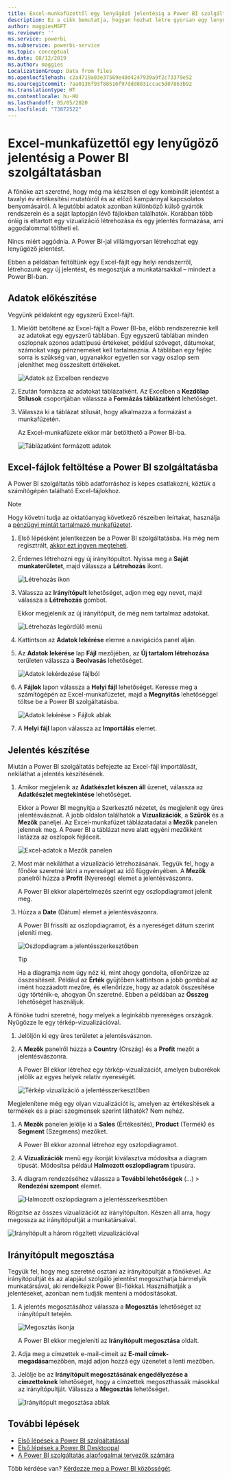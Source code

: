```yaml
---
title: Excel-munkafüzettől egy lenyűgöző jelentésig a Power BI szolgáltatásban
description: Ez a cikk bemutatja, hogyan hozhat létre gyorsan egy lenyűgöző jelentést egy Excel-munkafüzetből.
author: maggiesMSFT
ms.reviewer: ''
ms.service: powerbi
ms.subservice: powerbi-service
ms.topic: conceptual
ms.date: 08/12/2019
ms.author: maggies
LocalizationGroup: Data from files
ms.openlocfilehash: c2a4719a03e37569e40d4247939a9f2c73379e52
ms.sourcegitcommit: 7aa0136f93f88516f97ddd8031ccac5d07863b92
ms.translationtype: HT
ms.contentlocale: hu-HU
ms.lasthandoff: 05/05/2020
ms.locfileid: "73872522"
---
```

# <a name="from-excel-workbook-to-stunning-report-in-the-power-bi-service"></a>Excel-munkafüzettől egy lenyűgöző jelentésig a Power BI szolgáltatásban
A főnöke azt szeretné, hogy még ma készítsen el egy kombinált jelentést a tavalyi év értékesítési mutatóiról és az előző kampánnyal kapcsolatos benyomásairól. A legutóbbi adatok azonban különböző külső gyártók rendszerein és a saját laptopján lévő fájlokban találhatók. Korábban több óráig is eltartott egy vizualizáció létrehozása és egy jelentés formázása, ami aggodalommal töltheti el.

Nincs miért aggódnia. A Power BI-jal villámgyorsan létrehozhat egy lenyűgöző jelentést.

Ebben a példában feltöltünk egy Excel-fájlt egy helyi rendszerről, létrehozunk egy új jelentést, és megosztjuk a munkatársakkal – mindezt a Power BI-ban.

## <a name="prepare-your-data"></a>Adatok előkészítése
Vegyünk példaként egy egyszerű Excel-fájlt. 

1. Mielőtt betöltené az Excel-fájlt a Power BI-ba, előbb rendszereznie kell az adatokat egy egyszerű táblában. Egy egyszerű táblában minden oszlopnak azonos adattípusú értékeket, például szöveget, dátumokat, számokat vagy pénznemeket kell tartalmaznia. A táblában egy fejléc sorra is szükség van, ugyanakkor egyetlen sor vagy oszlop sem jeleníthet meg összesített értékeket.

   ![Adatok az Excelben rendezve](media/service-from-excel-to-stunning-report/pbi_excel_file.png)

2. Ezután formázza az adatokat táblázatként. Az Excelben a **Kezdőlap** **Stílusok** csoportjában válassza a **Formázás táblázatként** lehetőséget. 

3. Válassza ki a táblázat stílusát, hogy alkalmazza a formázást a munkafüzetén. 

   Az Excel-munkafüzete ekkor már betölthető a Power BI-ba.

   ![Táblázatként formázott adatok](media/service-from-excel-to-stunning-report/pbi_excel_table.png)

## <a name="upload-your-excel-file-to-the-power-bi-service"></a>Excel-fájlok feltöltése a Power BI szolgáltatásba
A Power BI szolgáltatás több adatforráshoz is képes csatlakozni, köztük a számítógépén található Excel-fájlokhoz. 

 > [!NOTE] 
 > Hogy követni tudja az oktatóanyag következő részeiben leírtakat, használja a [pénzügyi mintát tartalmazó munkafüzetet](sample-financial-download.md).

1. Első lépésként jelentkezzen be a Power BI szolgáltatásba. Ha még nem regisztrált, [akkor ezt ingyen megteheti](https://powerbi.com).

2. Érdemes létrehozni egy új irányítópultot. Nyissa meg a **Saját munkaterületet**, majd válassza a **Létrehozás** ikont.

   ![Létrehozás ikon](media/service-from-excel-to-stunning-report/power-bi-new-dash.png)

3. Válassza az **Irányítópult** lehetőséget, adjon meg egy nevet, majd válassza a **Létrehozás** gombot. 

   Ekkor megjelenik az új irányítópult, de még nem tartalmaz adatokat.

   ![Létrehozás legördülő menü](media/service-from-excel-to-stunning-report/power-bi-create-dash.png)

4. Kattintson az **Adatok lekérése** elemre a navigációs panel alján. 

5. Az **Adatok lekérése** lap **Fájl** mezőjében, az **Új tartalom létrehozása** területen válassza a **Beolvasás** lehetőséget.

   ![Adatok lekérdezése fájlból](media/service-from-excel-to-stunning-report/pbi_get_files.png)

6. A **Fájlok** lapon válassza a **Helyi fájl** lehetőséget. Keresse meg a számítógépén az Excel-munkafüzetet, majd a **Megnyitás** lehetőséggel töltse be a Power BI szolgáltatásba. 

   ![Adatok lekérése > Fájlok ablak](media/service-from-excel-to-stunning-report/pbi_local_file.png)

7. A **Helyi fájl** lapon válassza az **Importálás** elemet.


## <a name="build-your-report"></a>Jelentés készítése
Miután a Power BI szolgáltatás befejezte az Excel-fájl importálását, nekiláthat a jelentés készítésének. 

1. Amikor megjelenik az **Adatkészlet készen áll** üzenet, válassza az **Adatkészlet megtekintése** lehetőséget.  

   Ekkor a Power BI megnyitja a Szerkesztő nézetet, és megjelenít egy üres jelentésvásznat. A jobb oldalon találhatók a **Vizualizációk**, a **Szűrők** és a **Mezők** paneljei. Az Excel-munkafüzet táblázatadatai a **Mezők** panelen jelennek meg. A Power BI a táblázat neve alatt egyéni mezőkként listázza az oszlopok fejléceit.

   ![Excel-adatok a Mezők panelen](media/service-from-excel-to-stunning-report/pbi_report_fields.png)

2. Most már nekiláthat a vizualizáció létrehozásának. Tegyük fel, hogy a főnöke szeretné látni a nyereséget az idő függvényében. A **Mezők** panelről húzza a **Profit** (Nyereség) elemet a jelentésvászonra. 

   A Power BI ekkor alapértelmezés szerint egy oszlopdiagramot jelenít meg. 

3. Húzza a **Date** (Dátum) elemet a jelentésvászonra. 

   A Power BI frissíti az oszlopdiagramot, és a nyereséget dátum szerint jeleníti meg.

   ![Oszlopdiagram a jelentésszerkesztőben](media/service-from-excel-to-stunning-report/pbi_report_pin-new.png)

   > [!TIP]
   > Ha a diagramja nem úgy néz ki, mint ahogy gondolta, ellenőrizze az összesítéseit. Például az **Érték** gyűjtőben kattintson a jobb gombbal az imént hozzáadott mezőre, és ellenőrizze, hogy az adatok összesítése úgy történik-e, ahogyan Ön szeretné. Ebben a példában az **Összeg** lehetőséget használjuk.
   > 

A főnöke tudni szeretné, hogy melyek a leginkább nyereséges országok. Nyűgözze le egy térkép-vizualizációval. 

1. Jelöljön ki egy üres területet a jelentésvásznon. 

2. A **Mezők** panelről húzza a **Country** (Ország) és a **Profit** mezőt a jelentésvászonra.

   A Power BI ekkor létrehoz egy térkép-vizualizációt, amelyen buborékok jelölik az egyes helyek relatív nyereségét.

   ![Térkép vizualizáció a jelentésszerkesztőben](media/service-from-excel-to-stunning-report/pbi_report_map-new.png)

Megjelenítene még egy olyan vizualizációt is, amelyen az értékesítések a termékek és a piaci szegmensek szerint láthatók? Nem nehéz. 

1. A **Mezők** panelen jelölje ki a **Sales** (Értékesítés), **Product** (Termék) és **Segment** (Szegmens) mezőket. 
   
   A Power BI ekkor azonnal létrehoz egy oszlopdiagramot. 

2. A **Vizualizációk** menü egy ikonját kiválasztva módosítsa a diagram típusát. Módosítsa például **Halmozott oszlopdiagram** típusúra. 

3. A diagram rendezéséhez válassza a **További lehetőségek** (...) > **Rendezési szempont** elemet.

   ![Halmozott oszlopdiagram a jelentésszerkesztőben](media/service-from-excel-to-stunning-report/pbi_barchart-new.png)

Rögzítse az összes vizualizációt az irányítópulton. Készen áll arra, hogy megossza az irányítópultját a munkatársaival.

   ![Irányítópult a három rögzített vizualizációval](media/service-from-excel-to-stunning-report/pbi_report.png)

## <a name="share-your-dashboard"></a>Irányítópult megosztása
Tegyük fel, hogy meg szeretné osztani az irányítópultját a főnökével. Az irányítópultját és az alapjául szolgáló jelentést megoszthatja bármelyik munkatársával, aki rendelkezik Power BI-fiókkal. Használhatják a jelentéseket, azonban nem tudják menteni a módosításokat.

1. A jelentés megosztásához válassza a **Megosztás** lehetőséget az irányítópult tetején.

   ![Megosztás ikonja](media/service-from-excel-to-stunning-report/power-bi-share.png)

   A Power BI ekkor megjeleníti az **Irányítópult megosztása** oldalt. 

2. Adja meg a címzettek e-mail-címeit az **E-mail címek-megadása**mezőben, majd adjon hozzá egy üzenetet a lenti mezőben. 

3. Jelölje be az **Irányítópult megosztásának engedélyezése a címzetteknek** lehetőséget, hogy a címzettek megoszthassák másokkal az irányítópultját. Válassza a **Megosztás** lehetőséget.

   ![Irányítópult megosztása ablak](media/service-from-excel-to-stunning-report/power-bi-share-dash-new.png)

## <a name="next-steps"></a>További lépések

* [Első lépések a Power BI szolgáltatással](service-get-started.md)
* [Első lépések a Power BI Desktoppal](desktop-getting-started.md)
* [A Power BI szolgáltatás alapfogalmai tervezők számára](service-basic-concepts.md)

Több kérdése van? [Kérdezze meg a Power BI közösségét](https://community.powerbi.com/).

